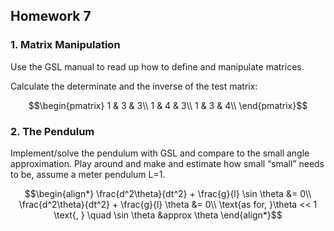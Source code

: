 ## Homework 7

### 1. Matrix Manipulation

Use the GSL manual to read up how to define and manipulate matrices.

Calculate the determinate and the inverse of the test matrix:

```math
\begin{pmatrix}
  1 & 3 & 3\\
  1 & 4 & 3\\
  1 & 3 & 4\\
\end{pmatrix}
```
### 2. The Pendulum

Implement/solve the pendulum with GSL and compare to the small angle approximation. Play around and make and estimate how small “small” needs to be, assume a meter pendulum L=1.

```math
\begin{align*}
  \frac{d^2\theta}{dt^2} + \frac{g}{l} \sin \theta &= 0\\
  \frac{d^2\theta}{dt^2} + \frac{g}{l} \theta &= 0\\
  \text{as for, }\theta << 1 \text{, } \quad \sin \theta &approx \theta
\end{align*}
```
